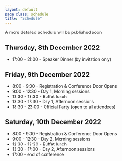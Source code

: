 ```yaml
---
layout: default
page_class: schedule
title: "Schedule"
---
```

<p>A more detailed schedule will be published soon</p>
<section class="schedule-day">
  <h2>Thursday, 8th December 2022</h2>
  <ul>
    <li>17:00 - 21:00 - Speaker Dinner (by invitation only)</li>
  </ul>

 
</section>
<section class="schedule-day">
  <h2>Friday, 9th December 2022</h2>
  <ul>
     <li>8:00 - 9:00 - Registration & Conference Door Opens</li>
    <li>9:00 - 12:30 - Day 1, Morning sessions</li>
    <li>12:30 - 13:30 - Buffet lunch</li>
    <li>13:30 - 17:30 - Day 1, Afternoon sessions</li>
    <li>18:30 - 23:00 - Official Party (open to all attendees)</li>
  </ul>
 
</section>

<section class="schedule-day">
  <h2>Saturday, 10th December 2022</h2>
  <ul>
    <li>8:00 - 9:00 - Registration & Conference Door Opens</li>
    <li>9:00 - 12:30 - Day 2, Morning sessions</li>
    <li>12:30 - 13:30 - Buffet lunch</li>
    <li>13:30 - 17:00 - Day 2, Afternoon sessions</li>
    <li>17:00 - end of conference</li>
  </ul>
</section>

